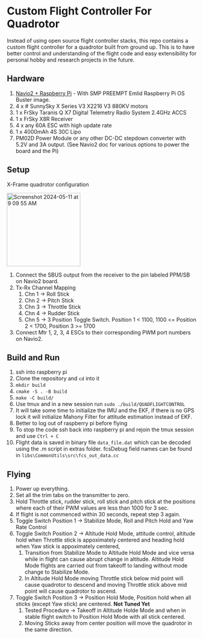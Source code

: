 # Custom Flight Controller For Quadrotor
Instead of using open source flight controller stacks, this repo contains a custom flight controller for a quadrotor built from ground up. This is to have better control and understanding of the flight code and easy extensibility for personal hobby and research projects in the future.

## Hardware
 1. [Navio2 + Raspberry Pi](https://docs.emlid.com/navio2/) -  With SMP PREEMPT Emlid Raspberry Pi OS Buster image.
2.  4 x # SunnySky X Series V3 X2216 V3 880KV motors
3. 1 x FrSky Taranis Q X7 Digital Telemetry Radio System 2.4GHz ACCS
4. 1 x FrSky X8R Receiver
5. 4 x any 60A ESC with high update rate
6. 1 x 4000mAh 4S 30C Lipo
7. PM02D Power Module or any other DC-DC stepdown converter with 5.2V and 3A output. (See Navio2 doc for various options to power the board and the Pi)

## Setup
X-Frame quadrotor configuration

<img width="195" alt="Screenshot 2024-05-11 at 9 09 55 AM" src="https://github.com/tmandal1988/quad_flight_control/assets/7689397/38f93127-c2c4-4f71-9851-1927e8ad933a">

1. Connect the SBUS output from the receiver to the pin labeled PPM/SB on Navio2 board.
2. Tx-Rx Channel Mapping
    1. Chn 1 -> Roll Stick
    2. Chn 2 -> Pitch Stick
    3. Chn 3 -> Throttle Stick
    4. Chn 4 -> Rudder Stick
    5. Chn 5 -> 3 Position Toggle Switch. Position 1 < 1100, 1100 <= Position 2 < 1700, Position 3 >= 1700
3. Connect Mtr 1, 2, 3, 4 ESCs to their corresponding PWM port numbers on Navio2.

## Build and Run
1. ssh into raspberry pi
2. Clone the repository and `cd` into it
3. `mkdir build`
4. `cmake -S . -B build`
5. `make -C build/`
6. Use tmux and in a new session run `sudo ./build/QUADFLIGHTCONTROL`
7. It will take some time to initialize the IMU and the EKF, if there is no GPS lock it will initialize Mahony Filter for attitude estimation instead of EKF.
8. Better to log out of raspberry pi before flying
9. To stop the code ssh back into raspberry pi and rejoin the tmux session and use `Ctrl + C`
10. Flight data is saved in binary file `data_file.dat` which can be decoded using the .m script in extras folder. fcsDebug field names can be found in `libs\CommonUtils\src\fcs_out_data.cc`

## Flying
1. Power up everything.
2. Set all the trim tabs on the transmitter to zero.
3. Hold Throttle stick, rudder stick, roll stick and pitch stick at the positions where each of their PWM values are less than 1000 for 3 sec.
4. If flight is not commenced within 30 seconds, repeat step 3 again.
5. Toggle Switch Position 1 -> Stabilize Mode, Roll and Pitch Hold and Yaw Rate Control
6. Toggle Switch Position 2 -> Altitude Hold Mode, attitude control, altitude hold when Throttle stick is appoximately centered and heading hold when Yaw stick is appoximately centered, 
    1. Transition from Stabilize Mode to Altitude Hold Mode and vice versa while in flight can cause abrupt change in altitude. Altitude Hold Mode flights are carried out from takeoff to landing without mode change to Stabilize Mode.
    2. In Altitude Hold Mode moving Throttle stick below mid point will cause quadrotor to descend and moving Throttle stick above mid point will cause quadrotor to ascend.
7. Toggle Switch Position 3 -> Position Hold Mode, Position hold when all sticks (except Yaw stick) are centered. **Not Tuned Yet**
    1. Tested Procedure -> Takeoff in Altitude Holde Mode and when in stable flight switch to Position Hold Mode with all stick centered.
    2. Moving Sticks away from center position will move the quadrotor in the same direction.
